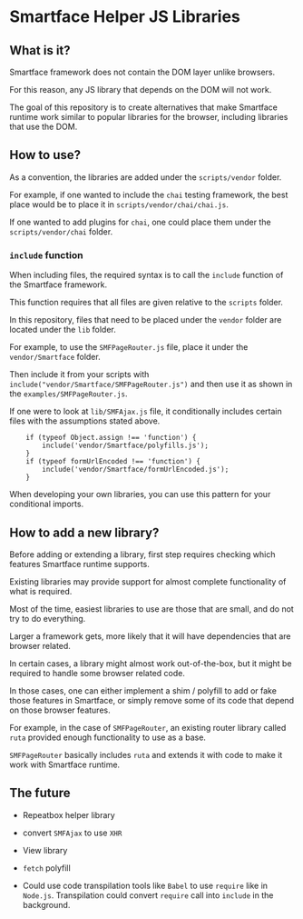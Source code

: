 # Smartface Helper JS Libraries

## What is it?

Smartface framework does not contain the DOM layer unlike browsers.

For this reason, any JS library that depends on the DOM will not work.

The goal of this repository is to create alternatives that make Smartface runtime work similar to popular libraries for the browser, including libraries that use the DOM.

## How to use?

As a convention, the libraries are added under the `scripts/vendor` folder.

For example, if one wanted to include the `chai` testing framework, the best place would be to place it in `scripts/vendor/chai/chai.js`.

If one wanted to add plugins for `chai`, one could place them under the `scripts/vendor/chai` folder.

### `include` function

When including files, the required syntax is to call the `include` function of the Smartface framework.

This function requires that all files are given relative to the `scripts` folder.

In this repository, files that need to be placed under the `vendor` folder are located under the `lib` folder.

For example, to use the `SMFPageRouter.js` file, place it under the `vendor/Smartface` folder.

Then include it from your scripts with `include("vendor/Smartface/SMFPageRouter.js")` and then use it as shown in the `examples/SMFPageRouter.js`.

If one were to look at `lib/SMFAjax.js` file, it conditionally includes certain files with the assumptions stated above.

		if (typeof Object.assign !== 'function') {
			include('vendor/Smartface/polyfills.js');
		}
		if (typeof formUrlEncoded !== 'function') {
			include('vendor/Smartface/formUrlEncoded.js');
		}

When developing your own libraries, you can use this pattern for your conditional imports.

## How to add a new library?

Before adding or extending a library, first step requires checking which features Smartface runtime supports.

Existing libraries may provide support for almost complete functionality of what is required.

Most of the time, easiest libraries to use are those that are small, and do not try to do everything.

Larger a framework gets, more likely that it will have dependencies that are browser related.

In certain cases, a library might almost work out-of-the-box, but it might be required to handle some browser related code.

In those cases, one can either implement a shim / polyfill to add or fake those features in Smartface, or simply remove some of its code that depend on those browser features.

For example, in the case of `SMFPageRouter`, an existing router library called `ruta` provided enough functionality to use as a base.

`SMFPageRouter` basically includes `ruta` and extends it with code to make it work with Smartface runtime.

## The future

- Repeatbox helper library

- convert `SMFAjax` to use `XHR`

- View library

- `fetch` polyfill

- Could use code transpilation tools like `Babel` to use `require` like in `Node.js`. Transpilation could convert `require` call into `include` in the background.

